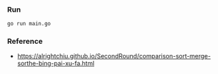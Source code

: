 ### Run

```bash
go run main.go
```


### Reference
   - https://alrightchiu.github.io/SecondRound/comparison-sort-merge-sorthe-bing-pai-xu-fa.html